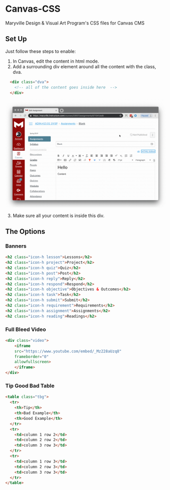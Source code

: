 # Canvas-CSS
Maryville Design & Visual Art Program's CSS files for Canvas CMS  

## Set Up
Just follow these steps to enable:
1. In Canvas, edit the content in html mode.
2. Add a surrounding div element around all the content with the class, dva.

  ```html
    <div class="dva">
      <!-- all of the content goes inside here  -->
    </div>
  ```
![Screenshot](gifs/HTMLmode.gif) 

3. Make sure all your content is inside this div.
    
## The Options
 
### Banners
```html
<h2 class="icon-h lesson">Lessons</h2>
<h2 class="icon-h project">Project</h2>
<h2 class="icon-h quiz">Quiz</h2>
<h2 class="icon-h post">Post</h2>
<h2 class="icon-h reply">Reply</h2>
<h2 class="icon-h respond">Respond</h2>
<h2 class="icon-h objective">Objectives & Outcomes</h2>
<h2 class="icon-h task">Task</h2>
<h2 class="icon-h submit">Submit</h2>
<h2 class="icon-h requirement">Requirements</h2>
<h2 class="icon-h assignment">Assignments</h2>
<h2 class="icon-h reading">Readings</h2>
```
### Full Bleed Video
```html
<div class="video">
    <iframe 
    src="https://www.youtube.com/embed/_Mz228aUzq8" 
    frameborder="0" 
    allowfullscreen>
    </iframe>
</div>
```

### Tip Good Bad Table
```html
<table class="tbg">
  <tr>
    <th>Tip</th>
    <th>Bad Example</th> 
    <th>Good Example</th>
  </tr>
  <tr>
    <td>column 1 row 2</td>
    <td>column 2 row 2</td> 
    <td>column 3 row 3</td>
  </tr>
  <tr>
    <td>column 1 row 3</td>
    <td>column 2 row 3</td> 
    <td>column 3 row 3</td>
  </tr>
</table>
```

